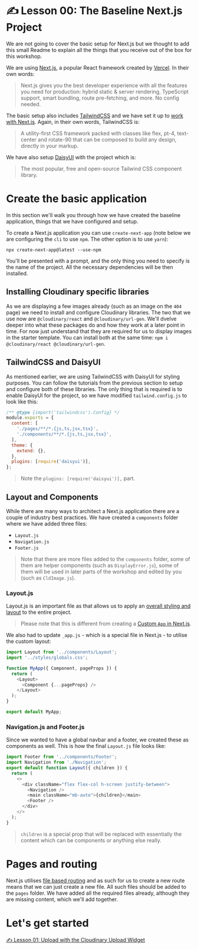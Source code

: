# ✍️ Lesson 00: The Baseline Next.js Project

We are not going to cover the basic setup for Next.js but we thought to add this small Readme to explain all the things that you receive out of the box for this workshop.

We are using [Next.js](https://nextjs.org), a popular React framework created by [Vercel](https://vercel.com). In their own words:

> Next.js gives you the best developer experience with all the features you need for production: hybrid static & server rendering, TypeScript support, smart bundling, route pre-fetching, and more. No config needed.

The basic setup also includes [TailwindCSS](https://tailwindcss.com) and we have set it up to [work with Next.js](https://tailwindcss.com/docs/guides/nextjs). Again, in their own words, TailwindCSS is:

> A utility-first CSS framework packed with classes like flex, pt-4, text-center and rotate-90 that can be composed to build any design, directly in your markup.

We have also setup [DaisyUI](https://daisyui.com) with the project which is:

> The most popular, free and open-source Tailwind CSS component library.

# Create the basic application

In this section we'll walk you through how we have created the baseline application, things that we have configured and setup.

To create a Next.js application you can use `create-next-app` (note below we are configuring the `cli` to use `npm`. The other option is to use `yarn`):

```
npx create-next-app@latest --use-npm
```

You'll be presented with a prompt, and the only thing you need to specify is the name of the project. All the necessary dependencies will be then installed.

## Installing Cloudinary specific libraries

As we are displaying a few images already (such as an image on the `404` page) we need to install and configure Cloudinary libraries. The two that we use now are `@cloudinary/react` and `@cloudinary/url-gen`. We'll dvelve deeper into what these packages do and how they work at a later point in time. For now just understand that they are required for us to display images in the starter template. You can install both at the same time: `npm i @cloudinary/react @cloudinary/url-gen`.

## TailwindCSS and DaisyUI

As mentioned earlier, we are using TailwindCSS with DaisyUI for styling purposes. You can follow the tutorials from the previous section to setup and configure both of these libraries. The only thing that is required is to enable DaisyUI for the project, so we have modified `tailwind.config.js` to look like this:

```js
/** @type {import('tailwindcss').Config} */
module.exports = {
  content: [
    './pages/**/*.{js,ts,jsx,tsx}',
    './components/**/*.{js,ts,jsx,tsx}',
  ],
  theme: {
    extend: {},
  },
  plugins: [require('daisyui')],
};
```

> Note the `plugins: [require('daisyui')],` part.

## Layout and Components

While there are many ways to architect a Next.js application there are a couple of industry best practices. We have created a `components` folder where we have added three files:

- `Layout.js`
- `Navigation.js`
- `Footer.js`

> Note that there are more files added to the `components` folder, some of them are helper components (such as `DisplayError.js`), some of them will be used in later parts of the workshop and edited by you (such as `CldImage.js`).

### Layout.js

Layout.js is an important file as that allows us to apply an [overall styling and layout](https://nextjs.org/docs/basic-features/layouts) to the entire project.

> Please note that this is different from creating a [Custom `App` in Next.js](https://nextjs.org/docs/advanced-features/custom-app).

We also had to update `_app.js` - which is a special file in Next.js - to utilise the custom layout:

```js
import Layout from '../components/Layout';
import '../styles/globals.css';

function MyApp({ Component, pageProps }) {
  return (
    <Layout>
      <Component {...pageProps} />
    </Layout>
  );
}

export default MyApp;
```

### Navigation.js and Footer.js

Since we wanted to have a global navbar and a footer, we created these as components as well. This is how the final `Layout.js` file looks like:

```js
import Footer from '../components/Footer';
import Navigation from './Navigation';
export default function Layout({ children }) {
  return (
    <>
      <div className="flex flex-col h-screen justify-between">
        <Navigation />
        <main className="mb-auto">{children}</main>
        <Footer />
      </div>
    </>
  );
}
```

> `children` is a special prop that will be replaced with essentially the content which can be components or anything else really.

# Pages and routing

Next.js utilises [file based routing](https://nextjs.org/docs/routing/introduction) and as such for us to create a new route means that we can just create a new file. All such files should be added to the `pages` folder. We have added all the required files already, although they are missing content, which we'll add together.

# Let's get started

[✍️ Lesson 01: Upload with the Cloudinary Upload Widget](./01-upload-with-the-cloudinary-upload-widget.md)
